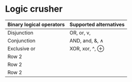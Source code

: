 # **Logic crusher**

| Binary logical operators | Supported alternatives |
|----------|----------|
| Disjunction | OR, or, v, |, || |
| Conjunction |  AND, and, &, ∧ |
| Exclusive or |  XOR, xor, ^, ⊕ |
| Row 2    |     |
| Row 2    |     |
| Row 2    |     |
